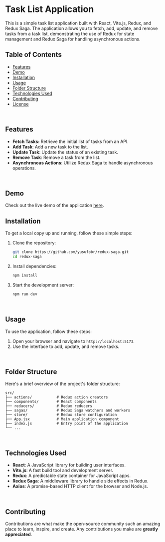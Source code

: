 # Task List Application
This is a simple task list application built with React, Vite.js, Redux, and Redux Saga. The application allows you to fetch, add, update, and remove tasks from a task list, demonstrating the use of Redux for state management and Redux Saga for handling asynchronous actions.
<br/>

## Table of Contents
- [Features](#features)
- [Demo](#demo)
- [Installation](#installation)
- [Usage](#usage)
- [Folder Structure](#structure)
- [Technologies Used](#technoligies)
- [Contributing](#contributing)
- [License](#license)
<br/>

## Features
- <b>Fetch Tasks:</b> Retrieve the initial list of tasks from an API.
- <b>Add Task</b>: Add a new task to the list.
- <b>Update Task</b>: Update the status of an existing task.
- <b>Remove Task</b>: Remove a task from the list.
- <b>Asynchronous Actions</b>: Utilize Redux Saga to handle asynchronous operations.
<br/>

## Demo
Check out the live demo of the application [here](https://google.com).
<br/>

## Installation
To get a local copy up and running, follow these simple steps:
1. Clone the repository:
    ```sh
    git clone https://github.com/yusufobr/redux-saga.git
    cd redux-saga
    ```

2. Install dependencies:
    ```sh
    npm install
    ```

3. Start the development server:
    ```sh
    npm run dev
    ```
<br/>

## Usage
To use the application, follow these steps:

1. Open your browser and navigate to `http://localhost:5173`.
2. Use the interface to add, update, and remove tasks.

<br/>

## Folder Structure
Here's a brief overview of the project's folder structure:

    src/
    ├── actions/           # Redux action creators
    ├── components/        # React components
    ├── reducers/          # Redux reducers
    ├── sagas/             # Redux Saga watchers and workers
    ├── store/             # Redux store configuration
    ├── App.jsx            # Main application component
    ├── index.js           # Entry point of the application
    └── ...

<br/>

## Technologies Used
- <b>React</b>: A JavaScript library for building user interfaces.
- <b>Vite.js</b>: A fast build tool and development server.
- <b>Redux</b>: A predictable state container for JavaScript apps.
- <b>Redux Saga</b>: A middleware library to handle side effects in Redux.
- <b>Axios</b>: A promise-based HTTP client for the browser and Node.js.

<br/>

## Contributing
Contributions are what make the open-source community such an amazing place to learn, inspire, and create. Any contributions you make are <b>greatly appreciated</b>.

